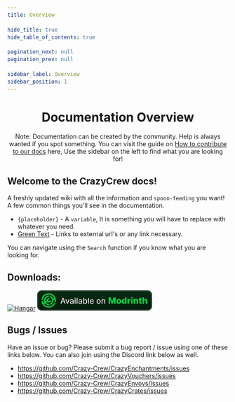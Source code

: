```yaml
---
title: Overview

hide_title: true
hide_table_of_contents: true

pagination_next: null
pagination_prev: null

sidebar_label: Overview
sidebar_position: 1
---
```

<center>

# Documentation Overview
Note: Documentation can be created by the community. Help is always wanted if you spot something. You can visit the guide on [How to contribute to our docs](https://github.com/Crazy-Crew/CrazyDocs/blob/main/README.md) here,
Use the sidebar on the left to find what you are looking for!
</center>

## Welcome to the CrazyCrew docs!
A freshly updated wiki with all the information and `spoon-feeding` you want! A few common things you'll see in the documentation.
* `{placeholder}` - A `variable`, It is something you will have to replace with whatever you need.
* [Green Text](https://docs.crazycrew.us) - Links to external url's or any link necessary.

You can navigate using the `Search` function if you know what you are looking for.

## Downloads:
[![Hangar](https://raw.githubusercontent.com/intergrav/devins-badges/v3/assets/compact/available/hangar_46h.png)](https://hangar.papermc.io/CrazyCrew/)
[![Modrinth](https://raw.githubusercontent.com/intergrav/devins-badges/v3/assets/compact/available/modrinth_46h.png)](https://modrinth.com/user/ryderbelserion)

## Bugs / Issues
Have an issue or bug? Please submit a bug report / issue using one of these links below. You can also join using the Discord link below as well.
* https://github.com/Crazy-Crew/CrazyEnchantments/issues
* https://github.com/Crazy-Crew/CrazyVouchers/issues
* https://github.com/Crazy-Crew/CrazyEnvoys/issues
* https://github.com/Crazy-Crew/CrazyCrates/issues